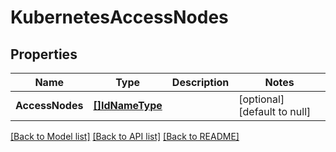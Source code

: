 # KubernetesAccessNodes

## Properties
Name | Type | Description | Notes
------------ | ------------- | ------------- | -------------
**AccessNodes** | [**[]IdNameType**](IdNameType.md) |  | [optional] [default to null]

[[Back to Model list]](../README.md#documentation-for-models) [[Back to API list]](../README.md#documentation-for-api-endpoints) [[Back to README]](../README.md)

